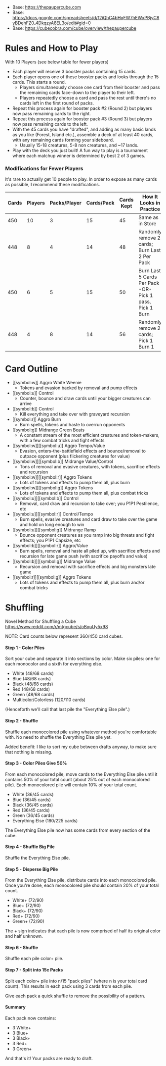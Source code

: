 - Base: https://thepaupercube.com
- Base: https://docs.google.com/spreadsheets/d/12iQhC4bHqFW7hEWxPBjyC8yBDehFZ0_4DkqzyA8EL3o/edit#gid=0
- Base: https://cubecobra.com/cube/overview/thepaupercube

# Rules and How to Play
With 10 Players (see below table for fewer players)
- Each player will receive 3 booster packs containing 15 cards.
- Each player opens one of these booster packs and looks through the 15 cards. This starts a round.
  - Players simultaneously choose one card from their booster and pass the remaining cards face-down to the player to their left.
  - Players repeatedly choose a card and pass the rest until there's no cards left in the first round of packs.
- Repeat this process again for booster pack #2 (Round 2) but players now pass remaining cards to the right.
- Repeat this process again for booster pack #3 (Round 3) but players now pass remaining cards to the left.
- With the 45 cards you have "drafted", and adding as many basic lands as you like (Forest, Island etc.), assemble a deck of at least 40 cards, with any remaining cards forming your sideboard.
  - Usually 15-18 creatures, 5-8 non creatures, and ~17 lands.
- Play with the deck you just built! A fun way to play is a tournament where each matchup winner is determined by best 2 of 3 games.

### Modifications for Fewer Players
It's rare to actually get 10 people to play. In order to expose as many cards as possible, I recommend these modifications.

| Cards | Players | Packs/Player | Cards/Pack | Cards Kept | How It Looks in Practice                                 |
| ----- | ------- | ------------ | ---------- | ---------- | -------------------------------------------------------- |
| 450   | 10      | 3            | 15         | 45         | Same as in Store                                         |
| 448   | 8       | 4            | 14         | 48         | Randomly remove 2 cards; Burn Last 2 Per Pack            |
| 450   | 6       | 5            | 15         | 50         | Burn Last 5 Cards Per Pack -OR- Pick 1 pass, Pick 1 Burn |
| 448   | 4       | 8            | 14         | 56         | Randomly remove 2 cards; Pick 1 Burn 1                   |


# Card Outline
- [[symbol:w]] Aggro White Weenie
  - Tokens and evasion backed by removal and pump effects
- [[symbol:u]] Control
  - Counter, bounce and draw cards until your bigger creatures can arrive
- [[symbol:b]] Control
  - Kill everything and take over with graveyard recursion
- [[symbol:r]] Aggro Burn
  - Burn spells, tokens and haste to overrun opponents
- [[symbol:g]] Midrange Green Beats
  - A constant stream of the most efficient creatures and token-makers, with a few combat tricks and fight effects
- [[symbol:w]][[symbol:u]] Aggro Tempo/Value
  - Evasion, enters-the-battlefield effects and bounce/removal to outpace opponent (plus flickering creatures for value)
- [[symbol:w]][[symbol:b]] Midrange Value/Control
  - Tons of removal and evasive creatures, with tokens, sacrifice effects and recursion
- [[symbol:w]][[symbol:r]] Aggro Tokens
  - Lots of tokens and effects to pump them all, plus burn
- [[symbol:w]][[symbol:g]] Aggro Tokens
  - Lots of tokens and effects to pump them all, plus combat tricks
- [[symbol:u]][[symbol:b]] Control
  - Removal, card draw and recursion to take over; you P1P1 Pestilence, etc
- [[symbol:u]][[symbol:r]] Control/Tempo
  - Burn spells, evasive creatures and card draw to take over the game and hold on long enough to win
- [[symbol:u]][[symbol:g]] Midrange Ramp
  - Bounce opponent creatures as you ramp into big threats and fight effects; you P1P1 Capsize, etc
- [[symbol:b]][[symbol:r]] Aggro/Value
  - Burn spells, removal and haste all piled up, with sacrifice effects and recursion for late game push (with sacrifice payoffs and value)
- [[symbol:b]][[symbol:g]] Midrange Value
  - Recursion and removal with sacrifice effects and big monsters late game
- [[symbol:r]][[symbol:g]] Aggro Tokens
  - Lots of tokens and effects to pump them all, plus burn and/or combat tricks


# Shuffling 
Novel Method for Shuffling a Cube
https://www.reddit.com/r/mtgcube/s/oBquUy5x98

NOTE: Card counts below represent 360/450 card cubes.

#### Step 1 - Color Piles
Sort your cube and separate it into sections by color. Make six piles: one for each monocolor and a sixth for everything else.

- White (48/68 cards)
- Blue (48/68 cards)
- Black (48/68 cards)
- Red (48/68 cards)
- Green (48/68 cards)
- Multicolor/Colorless (120/110 cards)

(Henceforth we'll call that last pile the "Everything Else pile".)

#### Step 2 - Shuffle
Shuffle each monocolored pile using whatever method you're comfortable with. No need to shuffle the Everything Else pile yet.

Added benefit: I like to sort my cube between drafts anyway, to make sure that nothing is missing.

#### Step 3 - Color Piles Give 50%
From each monocolored pile, move cards to the Everything Else pile until it contains 50% of your total count (about 25% out of each monocolored pile). Each monocolored pile will contain 10% of your total count.

- White (36/45 cards)
- Blue (36/45 cards)
- Black (36/45 cards)
- Red (36/45 cards)
- Green (36/45 cards)
- Everything Else (180/225 cards)

The Everything Else pile now has some cards from every section of the cube. 

#### Step 4 - Shuffle Big Pile
Shuffle the Everything Else pile.

#### Step 5 - Disperse Big Pile
From the Everything Else pile, distribute cards into each monocolored pile. Once you're done, each monocolored pile should contain 20% of your total count.

- White+ (72/90)
- Blue+ (72/90)
- Black+ (72/90)
- Red+ (72/90)
- Green+ (72/90)

The + sign indicates that each pile is now comprised of half its original color and half unknown.

#### Step 6 - Shuffle
Shuffle each pile color+ pile.

#### Step 7 - Split into 15c Packs
Split each color+ pile into n/15 "pack piles" (where n is your total card count). This results in each pack using 3 cards from each pile.

Give each pack a quick shuffle to remove the possibility of a pattern.

#### Summary
Each pack now contains:

- 3 White+
- 3 Blue+
- 3 Black+
- 3 Red+
- 3 Green+

And that's it! Your packs are ready to draft. 
